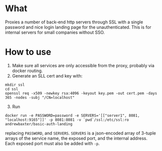 # What

Proxies a number of back-end http servers through SSL with a single password and nice login landing page for the unauthenticated.  This is for internal servers for small companies without SSO.

# How to use

1. Make sure all services are only accessible from the proxy, probably via docker routing.
2. Generate an SLL cert and key with:
```
mkdir ssl
cd ssl
openssl req -x509 -newkey rsa:4096 -keyout key.pem -out cert.pem -days 365 -nodes -subj "/CN=localhost"
```
3. Run
```
docker run -e PASSWORD=password -e SERVERS='[["server1", 8081, "localhost:9165"]]' -p 8081:8081 -v `pwd`/ssl:/etc/ssl:ro andrewbaxter/basic-auth-landing
```
replacing `PASSWORD`, and `SERVERS`.  `SERVERS` is a json-encoded array of 3-tuple arrays of the service name, the exposed port, and the internal address.  Each exposed port must also be added with `-p`.
